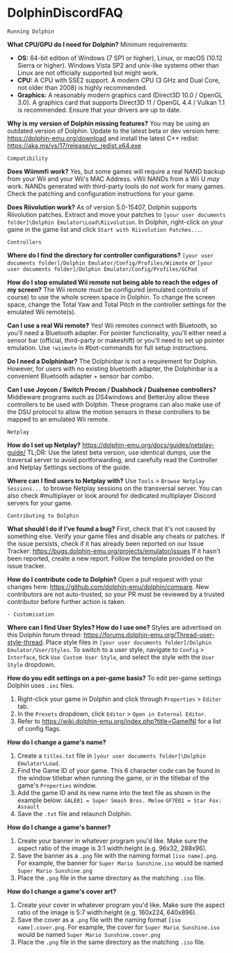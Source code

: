 # DolphinDiscordFAQ
```
Running Dolphin
```
**What CPU/GPU do I need for Dolphin?**
Minimum requirements:
-   **OS:** 64-bit edition of Windows (7 SP1 or higher), Linux, or macOS (10.12 Sierra or higher). Windows Vista SP2 and unix-like systems other than Linux are not officially supported but might work.
-   **CPU:** A CPU with SSE2 support. A modern CPU (3 GHz and Dual Core, not older than 2008) is highly recommended.
-   **Graphics:** A reasonably modern graphics card (Direct3D 10.0 / OpenGL 3.0). A graphics card that supports Direct3D 11 / OpenGL 4.4 / Vulkan 1.1 is recommended. Ensure that your drivers are up to date. 

**Why is my version of Dolphin missing features?** 
You may be using an outdated version of Dolphin. Update to the latest beta or dev version here: https://dolphin-emu.org/download and install the latest C++ redist: https://aka.ms/vs/17/release/vc_redist.x64.exe

```
Compatibility
```
**Does Wiimmfi work?**
Yes, but some games will require a real NAND backup from your Wii and your Wii's MAC Address. vWii NANDs from a Wii U *may* work. NANDs generated with third-party tools do  *not* work for many games. Check the patching and configuration instructions for your game.

**Does Riivolution work?** 
As of version 5.0-15407, Dolphin supports Riivolution patches. Extract and move your patches to `[your user documents folder]\Dolphin Emulator\Load\Riivolution`. In Dolphin, right-click on your game in the game list and click `Start with Riivolution Patches...`.
󠀀󠀀󠀀󠀀
```
Controllers
```
**Where do I find the directory for controller configurations?** 
`[your user documents folder]/Dolphin Emulator/Config/Profiles/Wiimote` _or_ `[your user documents folder]/Dolphin Emulator/Config/Profiles/GCPad`

**How do I stop emulated Wii remote not being able to reach the edges of my screen?** 
The Wii remote must be configured (emulated controls of course) to use the whole screen space in Dolphin. To change the screen space, change the Total Yaw and Total Pitch in the controller settings for the emulated Wii remote(s).

**Can I use a real Wii remote?**
Yes! Wii remotes connect with Bluetooth, so you'll need a Bluetooth adapter. For pointer functionality, you'll either need a sensor bar (official, third-party or makeshift) or you'll need to set up pointer emulation. Use `!wiimote` in #bot-commands for full setup instructions. 

**Do I need a Dolphinbar?**
The Dolphinbar is not a requirement for Dolphin. However, for users with no existing bluetooth adapter, the Dolphinbar is a convenient Bluetooth adapter + sensor bar combo.

**Can I use Joycon / Switch Procon / Dualshock / Dualsense controllers?**
Middleware programs such as DS4windows and BetterJoy allow these controllers to be used with Dolphin. These programs can also make use of the DSU protocol to allow the motion sensors in these controllers to be mapped to an emulated Wii remote.

```
Netplay
```
**How do I set up Netplay?**
https://dolphin-emu.org/docs/guides/netplay-guide/
TL;DR: Use the latest beta version, use identical dumps, use the traversal server to avoid portforwarding, and carefully read the Controller and Netplay Settings sections of the guide.

**Where can I find users to Netplay with?**
Use `Tools` > `Browse Netplay Sessions...` to browse Netplay sessions on the transversal server. You can also check #multiplayer or look around for dedicated multiplayer Discord servers for your game.

```
Contributing to Dolphin
```
**What should I do if I've found a bug?**
First, check that it's not caused by something else. Verify your game files and disable any cheats or patches.
If the issue persists, check if it has already been reported on our Issue Tracker: https://bugs.dolphin-emu.org/projects/emulator/issues
If it hasn't been reported, create a new report. Follow the template provided on the issue tracker.

**How do I contribute code to Dolphin?**
Open a pull request with your changes here: https://github.com/dolphin-emu/dolphin/compare. New contributors are not auto-trusted, so your PR must be reviewed by a trusted contributor before further action is taken. 

```
- Customisation
```
**Where can I find User Styles? How do I use one?**
Styles are advertised on this Dolphin forum thread: https://forums.dolphin-emu.org/Thread-user-style-thread. Place style files in `[your user documents folder]/Dolphin Emulator/User/Styles`. To switch to a user style, navigate to `Config` > `Interface`, tick `Use Custom User Style`, and select the style with the `User Style` dropdown.

**How do you edit settings on a per-game basis?**
To edit per-game settings Dolphin uses `.ini` files. 
1) Right-click your game in Dolphin and click through `Properties` > `Editor` tab.
2) In the `Presets` dropdown, click `Editor` > `Open in External Editor`. 
3) Refer to https://wiki.dolphin-emu.org/index.php?title=GameINI for a list of config flags.

**How do I change a game's name?**
1) Create a `titles.txt` file in `[your user documents folder]\Dolphin Emulator\Load`. 
2) Find the Game ID of your game. This 6 character code can be found in the window titlebar when running the game, or in the titlebar of the game's `Properties` window.
3) Add the game ID and its new name into the text file as shown in the example below: 
	`GALE01 = Super Smash Bros. Melee` 
	`GF7E01 = Star Fox: Assault`
4) Save the `.txt` file and relaunch Dolphin.

**How do I change a game's banner?**
1) Create your banner in whatever program you'd like. Make sure the aspect ratio of the image is 3:1 width:height (e.g. 96x32, 288x96).
2) Save the banner as a `.png` file with the naming format `[iso name].png`. For example, the banner for `Super Mario Sunshine.iso` would be named `Super Mario Sunshine.png` 
3) Place the `.png` file in the same directory as the matching `.iso` file.

**How do I change a game's cover art?**
1) Create your cover in whatever program you'd like. Make sure the aspect ratio of the image is 5:7 width:height (e.g. 160x224, 640x896).
2) Save the cover as a `.png` file with the naming format `[iso name].cover.png`. For example, the cover for `Super Mario Sunshine.iso` would be named `Super Mario Sunshine.cover.png` 
3) Place the `.png` file in the same directory as the matching `.iso` file.
